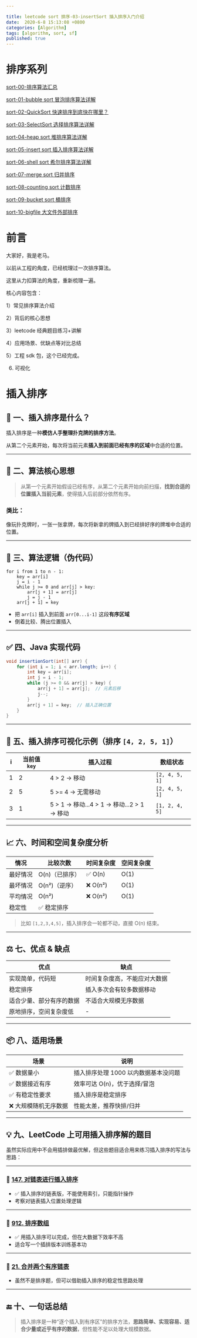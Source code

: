 ```yaml
---

title: leetcode sort 排序-03-insertSort 插入排序入门介绍
date:  2020-6-8 15:13:08 +0800
categories: [Algorithm]
tags: [algorithm, sort, sf]
published: true
---
```


# 排序系列

[sort-00-排序算法汇总](https://houbb.github.io/2016/07/14/sort-00-overview-sort)

[sort-01-bubble sort 冒泡排序算法详解](https://houbb.github.io/2016/07/14/sort-01-bubble-sort)

[sort-02-QuickSort 快速排序到底快在哪里？](https://houbb.github.io/2016/07/14/sort-02-quick-sort)

[sort-03-SelectSort 选择排序算法详解](https://houbb.github.io/2016/07/14/sort-03-select-sort)

[sort-04-heap sort 堆排序算法详解](https://houbb.github.io/2016/07/14/sort-04-heap-sort)

[sort-05-insert sort 插入排序算法详解](https://houbb.github.io/2016/07/14/sort-05-insert-sort)

[sort-06-shell sort 希尔排序算法详解](https://houbb.github.io/2016/07/14/sort-06-shell-sort)

[sort-07-merge sort 归并排序](https://houbb.github.io/2016/07/14/sort-07-merge-sort)

[sort-08-counting sort 计数排序](https://houbb.github.io/2016/07/14/sort-08-counting-sort)

[sort-09-bucket sort 桶排序](https://houbb.github.io/2016/07/14/sort-09-bucket-sort)

[sort-10-bigfile 大文件外部排序](https://houbb.github.io/2016/07/14/sort-10-bigfile-sort)

# 前言

大家好，我是老马。

以前从工程的角度，已经梳理过一次排序算法。

这里从力扣算法的角度，重新梳理一遍。

核心内容包含：

1）常见排序算法介绍

2）背后的核心思想

3）leetcode 经典题目练习+讲解

4）应用场景、优缺点等对比总结

5）工程 sdk 包，这个已经完成。

6) 可视化

# 插入排序

## 📌 一、插入排序是什么？

插入排序是一种**模仿人手整理扑克牌的排序方法**。

从第二个元素开始，每次将当前元素**插入到前面已经有序的区域**中合适的位置。

---

## 🧠 二、算法核心思想

> 从第一个元素开始假设已经有序，从第二个元素开始向前扫描，**找到合适的位置插入当前元素**，使得插入后前部分依然有序。

### 类比：

像玩扑克牌时，一张一张拿牌，每次将新拿的牌插入到已经排好序的牌堆中合适的位置。

---

## 🔧 三、算法逻辑（伪代码）

```text
for i from 1 to n - 1:
    key = arr[i]
    j = i - 1
    while j >= 0 and arr[j] > key:
        arr[j + 1] = arr[j]
        j = j - 1
    arr[j + 1] = key
```

* 把 `arr[i]` 插入到前面 `arr[0...i-1]` 这段**有序区域**
* 倒着比较、腾出位置插入

---

## ✅ 四、Java 实现代码

```java
void insertionSort(int[] arr) {
    for (int i = 1; i < arr.length; i++) {
        int key = arr[i];
        int j = i - 1;
        while (j >= 0 && arr[j] > key) {
            arr[j + 1] = arr[j];  // 元素后移
            j--;
        }
        arr[j + 1] = key;  // 插入正确位置
    }
}
```

---

## 🎨 五、插入排序可视化示例（排序 `[4, 2, 5, 1]`）

| i | 当前值 `key` | 插入过程                                 | 数组状态           |
| - | --------- | ------------------------------------ | -------------- |
| 1 | 2         | 4 > 2 → 移动                           | `[2, 4, 5, 1]` |
| 2 | 5         | 5 >= 4 → 无需移动                        | `[2, 4, 5, 1]` |
| 3 | 1         | 5 > 1 → 移动...4 > 1 → 移动...2 > 1 → 移动 | `[1, 2, 4, 5]` |

---

## 📈 六、时间和空间复杂度分析

| 情况   | 比较次数      | 时间复杂度   | 空间复杂度 |
| ---- | --------- | ------- | ----- |
| 最好情况 | O(n)（已排序） | ✅ O(n)  | O(1)  |
| 最坏情况 | O(n²)（逆序） | ❌ O(n²) | O(1)  |
| 平均情况 | O(n²)     | ❌ O(n²) | O(1)  |
| 稳定性  | ✅ 稳定排序    |         |       |

> 比如 `[1,2,3,4,5]`，插入排序会一轮都不动，直接 O(n) 结束。

---

## ⚖️ 七、优点 & 缺点

| 优点           | 缺点             |
| ------------ | -------------- |
| 实现简单，代码短     | 时间复杂度高，不能应对大数据 |
| 稳定排序         | 插入多次会有较多数据移动   |
| 适合少量、部分有序的数据 | 不适合大规模无序数据     |
| 原地排序，空间复杂度低  | -              |

---

## 📦 八、适用场景

| 场景          | 说明                    |
| ----------- | --------------------- |
| ✅ 数据量小      | 插入排序处理 1000 以内数据基本没问题 |
| ✅ 数据接近有序    | 效率可达 O(n)，优于选择/冒泡     |
| ✅ 有稳定性要求    | 插入排序是稳定排序             |
| ❌ 大规模随机无序数据 | 性能太差，推荐快排/归并          |

---

## 💡 九、LeetCode 上可用插入排序解的题目

虽然实际应用中不会用插排做最优解，但这些题目适合用来练习插入排序的写法与思路：

---

### 🔹 [147. 对链表进行插入排序](https://leetcode.cn/problems/insertion-sort-list/)

* ✅ 插入排序的链表版，不能使用索引，只能指针操作
* 考察对链表插入位置处理逻辑

---

### 🔹 [912. 排序数组](https://leetcode.cn/problems/sort-an-array/)

* ✅ 用插入排序可以完成，但在大数据下效率不高
* 适合写一个插排版本训练基本功

---

### 🔹 [21. 合并两个有序链表](https://leetcode.cn/problems/merge-two-sorted-lists/)

* 虽然不是排序题，但可以借助插入排序的稳定性思路处理

---

## 🔚 十、一句话总结

> 插入排序是一种“逐个插入到有序区”的排序方法，**思路简单、实现容易、适合少量或近乎有序的数据**，但性能不足以处理大规模数据。


